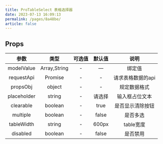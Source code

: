 ```yaml
---
title: ProTableSelect 表格选择器
date: 2023-07-13 16:09:13
permalink: /pages/8a48be/
article: false
---
```

## Props
| **参数**  |    **类型**    | **可选值** | **默认值** |   **说明**   |
|:-------:|:------------:|:-------:|:-------:|:----------:|
|  modelValue   | Array,String |    -    |    —    |    绑定值     |
| requestApi  |   Promise    |    -    |    -    | 请求表格数据的api |
| propsObj |    object    |    -    |    -    |   规定数据格式   |
|  placeholder   |    string    |    -    |   请选择   |  输入框占位文本   |
|  clearable   |   boolean    |    -    |  true   |  是否显示清除按钮  |
|  multiple   |   boolean    |    -    |  false  |    是否多选    |
|  tableWidth   |    string    |    -    |  600px  |  table宽度   |
|  disabled   |    boolean    |    -    |  false  |  是否禁用   |
